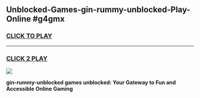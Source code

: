 
## Unblocked-Games-gin-rummy-unblocked-Play-Online #g4gmx
<h3>
<a href="https://news.freeplayer.one?title=gin-rummy-unblocked&ref=3">CLICK TO PLAY</a></h3>
<hr>

<h3>
<a href="https://news.freeplayer.one?title=gin-rummy-unblocked&ref=3">CLICK 2 PLAY</a>
  
</h3>

<a href="https://news.freeplayer.one?title=gin-rummy-unblocked&ref=3"><img src="https://clearcache.store/games.png"></a>


**gin-rummy-unblocked games unblocked: Your Gateway to Fun and Accessible Online Gaming**
